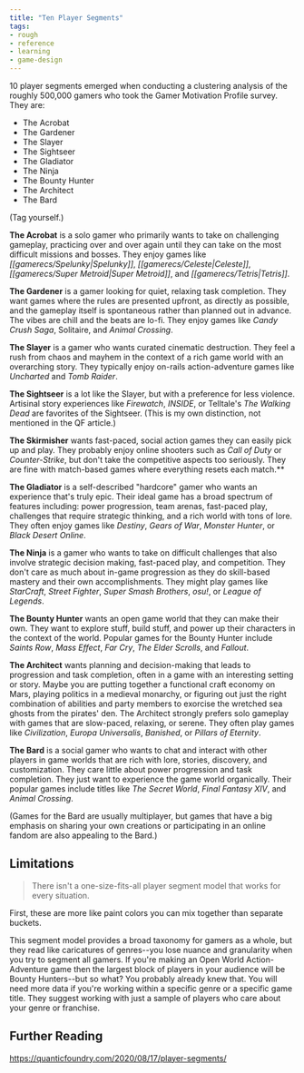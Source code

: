 ```yaml
---
title: "Ten Player Segments"
tags:
- rough
- reference
- learning
- game-design
---
```


10 player segments emerged when conducting a clustering analysis of the roughly 500,000 gamers who took the Gamer Motivation Profile survey. They are:
- The Acrobat
- The Gardener
- The Slayer
- The Sightseer
- The Gladiator
- The Ninja
- The Bounty Hunter
- The Architect
- The Bard

(Tag yourself.)

**The Acrobat** is a solo gamer who primarily wants to take on challenging gameplay, practicing over and over again until they can take on the most difficult missions and bosses. They enjoy games like *[[gamerecs/Spelunky|Spelunky]]*, *[[gamerecs/Celeste|Celeste]]*, *[[gamerecs/Super Metroid|Super Metroid]]*, and *[[gamerecs/Tetris|Tetris]]*.

**The Gardener** is a gamer looking for quiet, relaxing task completion. They want games where the rules are presented upfront, as directly as possible, and the gameplay itself is spontaneous rather than planned out in advance. The vibes are chill and the beats are lo-fi. They enjoy games like *Candy Crush Saga*, Solitaire, and *Animal Crossing*.

**The Slayer** is a gamer who wants curated cinematic destruction. They feel a rush from chaos and mayhem in the context of a rich game world with an overarching story. They typically enjoy on-rails action-adventure games like *Uncharted* and *Tomb Raider*.

**The Sightseer** is a lot like the Slayer, but with a preference for less violence. Artisinal story experiences like *Firewatch*, *INSIDE*, or Telltale's *The Walking Dead* are favorites of the Sightseer. (This is my own distinction, not mentioned in the QF article.)

**The Skirmisher** wants fast-paced, social action games they can easily pick up and play. They probably enjoy online shooters such as *Call of Duty* or *Counter-Strike*, but don't take the competitive aspects too seriously. They are fine with match-based games where everything resets each match.**

**The Gladiator** is a self-described "hardcore" gamer who wants an experience that's truly epic. Their ideal game has a broad spectrum of features including: power progression, team arenas, fast-paced play, challenges that require strategic thinking, and a rich world with tons of lore. They often enjoy games like *Destiny*, *Gears of War*, *Monster Hunter*, or *Black Desert Online*.

**The Ninja** is a gamer who wants to take on difficult challenges that also involve strategic decision making, fast-paced play, and competition. They don't care as much about in-game progression as they do skill-based mastery and their own accomplishments. They might play games like *StarCraft*, *Street Fighter*, *Super Smash Brothers*, *osu!*, or *League of Legends*.

**The Bounty Hunter** wants an open game world that they can make their own. They want to explore stuff, build stuff, and power up their characters in the context of the world. Popular games for the Bounty Hunter include *Saints Row*, *Mass Effect*, *Far Cry*, *The Elder Scrolls*, and *Fallout*.

**The Architect** wants planning and decision-making that leads to progression and task completion, often in a game with an interesting setting or story. Maybe you are putting together a functional craft economy on Mars, playing politics in a medieval monarchy, or figuring out just the right combination of abilities and party members to exorcise the wretched sea ghosts from the pirates' den. The Architect strongly prefers solo gameplay with games that are slow-paced, relaxing, or serene. They often play games like *Civilization*, *Europa Universalis*, *Banished*, or *Pillars of Eternity*.

**The Bard** is a social gamer who wants to chat and interact with other players in game worlds that are rich with lore, stories, discovery, and customization. They care little about power progression and task completion. They just want to experience the game world organically. Their popular games include titles like *The Secret World*, *Final Fantasy XIV*, and *Animal Crossing*.

(Games for the Bard are usually multiplayer, but games that have a big emphasis on sharing your own creations or participating in an online fandom are also appealing to the Bard.)

## Limitations

> There isn't a one-size-fits-all player segment model that works for every situation.

First, these are more like paint colors you can mix together than separate buckets. 

This segment model provides a broad taxonomy for gamers as a whole, but they read like caricatures of genres--you lose nuance and granularity when you try to segment all gamers. If you're making an Open World Action-Adventure game then the largest block of players in your audience will be Bounty Hunters--but so what? You probably already knew that. You will need more data if you're working within a specific genre or a specific game title. They suggest working with just a sample of players who care about your genre or franchise.

## Further Reading

https://quanticfoundry.com/2020/08/17/player-segments/